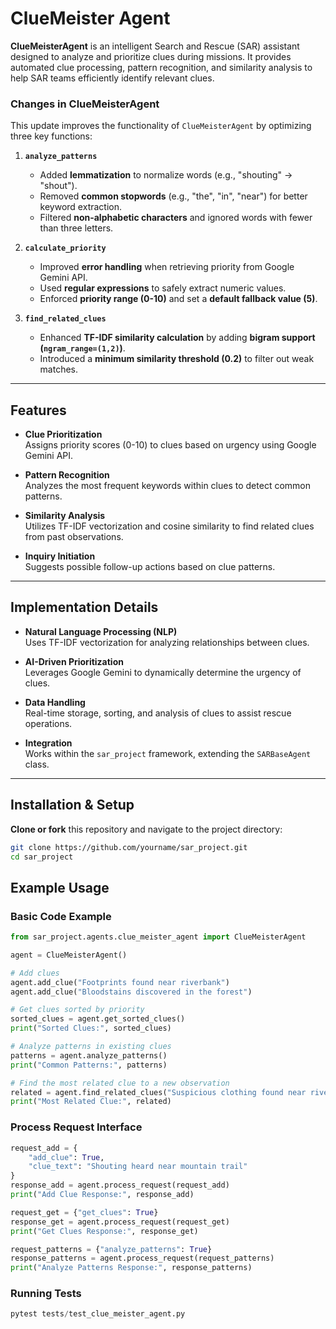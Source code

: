 # ClueMeister Agent

**ClueMeisterAgent** is an intelligent Search and Rescue (SAR) assistant designed to analyze and prioritize clues during missions. It provides automated clue processing, pattern recognition, and similarity analysis to help SAR teams efficiently identify relevant clues.

### **Changes in ClueMeisterAgent**  

This update improves the functionality of `ClueMeisterAgent` by optimizing three key functions:  

1. **`analyze_patterns`**  
   - Added **lemmatization** to normalize words (e.g., "shouting" → "shout").  
   - Removed **common stopwords** (e.g., "the", "in", "near") for better keyword extraction.  
   - Filtered **non-alphabetic characters** and ignored words with fewer than three letters.  

2. **`calculate_priority`**  
   - Improved **error handling** when retrieving priority from Google Gemini API.  
   - Used **regular expressions** to safely extract numeric values.  
   - Enforced **priority range (0-10)** and set a **default fallback value (5)**.  

3. **`find_related_clues`**  
   - Enhanced **TF-IDF similarity calculation** by adding **bigram support (`ngram_range=(1,2)`)**.  
   - Introduced a **minimum similarity threshold (0.2)** to filter out weak matches. 



---

## Features

- **Clue Prioritization**  
  Assigns priority scores (0-10) to clues based on urgency using Google Gemini API.

- **Pattern Recognition**  
  Analyzes the most frequent keywords within clues to detect common patterns.

- **Similarity Analysis**  
  Utilizes TF-IDF vectorization and cosine similarity to find related clues from past observations.

- **Inquiry Initiation**  
  Suggests possible follow-up actions based on clue patterns.

---

## Implementation Details

- **Natural Language Processing (NLP)**  
  Uses TF-IDF vectorization for analyzing relationships between clues.

- **AI-Driven Prioritization**  
  Leverages Google Gemini to dynamically determine the urgency of clues.

- **Data Handling**  
  Real-time storage, sorting, and analysis of clues to assist rescue operations.

- **Integration**  
  Works within the `sar_project` framework, extending the `SARBaseAgent` class.

---


## Installation & Setup

**Clone or fork** this repository and navigate to the project directory:
   ```bash
   git clone https://github.com/yourname/sar_project.git
   cd sar_project
```
   
## Example Usage

### Basic Code Example

```python
from sar_project.agents.clue_meister_agent import ClueMeisterAgent

agent = ClueMeisterAgent()

# Add clues
agent.add_clue("Footprints found near riverbank")
agent.add_clue("Bloodstains discovered in the forest")

# Get clues sorted by priority
sorted_clues = agent.get_sorted_clues()
print("Sorted Clues:", sorted_clues)

# Analyze patterns in existing clues
patterns = agent.analyze_patterns()
print("Common Patterns:", patterns)

# Find the most related clue to a new observation
related = agent.find_related_clues("Suspicious clothing found near river")
print("Most Related Clue:", related)
```
### Process Request Interface

```python
request_add = {
    "add_clue": True,
    "clue_text": "Shouting heard near mountain trail"
}
response_add = agent.process_request(request_add)
print("Add Clue Response:", response_add)

request_get = {"get_clues": True}
response_get = agent.process_request(request_get)
print("Get Clues Response:", response_get)

request_patterns = {"analyze_patterns": True}
response_patterns = agent.process_request(request_patterns)
print("Analyze Patterns Response:", response_patterns)
```

### Running Tests
```python
pytest tests/test_clue_meister_agent.py
```


